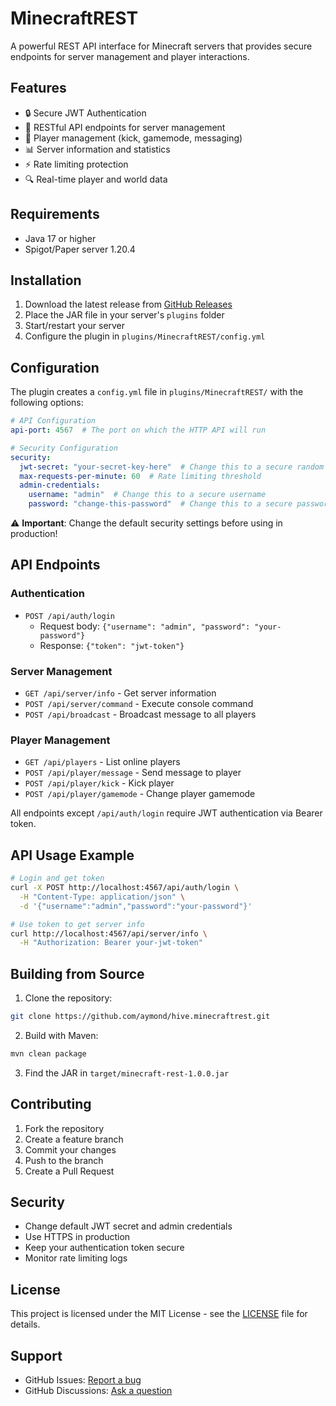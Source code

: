 # MinecraftREST

A powerful REST API interface for Minecraft servers that provides secure endpoints for server management and player interactions.

## Features

- 🔒 Secure JWT Authentication
- 🚀 RESTful API endpoints for server management
- 👥 Player management (kick, gamemode, messaging)
- 📊 Server information and statistics
- ⚡ Rate limiting protection
- 🔍 Real-time player and world data

## Requirements

- Java 17 or higher
- Spigot/Paper server 1.20.4

## Installation

1. Download the latest release from [GitHub Releases](https://github.com/aymond/hive.minecraftrest/releases)
2. Place the JAR file in your server's `plugins` folder
3. Start/restart your server
4. Configure the plugin in `plugins/MinecraftREST/config.yml`

## Configuration

The plugin creates a `config.yml` file in `plugins/MinecraftREST/` with the following options:

```yaml
# API Configuration
api-port: 4567  # The port on which the HTTP API will run

# Security Configuration
security:
  jwt-secret: "your-secret-key-here"  # Change this to a secure random string
  max-requests-per-minute: 60  # Rate limiting threshold
  admin-credentials:
    username: "admin"  # Change this to a secure username
    password: "change-this-password"  # Change this to a secure password
```

⚠️ **Important**: Change the default security settings before using in production!

## API Endpoints

### Authentication

- `POST /api/auth/login`
  - Request body: `{"username": "admin", "password": "your-password"}`
  - Response: `{"token": "jwt-token"}`

### Server Management

- `GET /api/server/info` - Get server information
- `POST /api/server/command` - Execute console command
- `POST /api/broadcast` - Broadcast message to all players

### Player Management

- `GET /api/players` - List online players
- `POST /api/player/message` - Send message to player
- `POST /api/player/kick` - Kick player
- `POST /api/player/gamemode` - Change player gamemode

All endpoints except `/api/auth/login` require JWT authentication via Bearer token.

## API Usage Example

```bash
# Login and get token
curl -X POST http://localhost:4567/api/auth/login \
  -H "Content-Type: application/json" \
  -d '{"username":"admin","password":"your-password"}'

# Use token to get server info
curl http://localhost:4567/api/server/info \
  -H "Authorization: Bearer your-jwt-token"
```

## Building from Source

1. Clone the repository:
```bash
git clone https://github.com/aymond/hive.minecraftrest.git
```

2. Build with Maven:
```bash
mvn clean package
```

3. Find the JAR in `target/minecraft-rest-1.0.0.jar`

## Contributing

1. Fork the repository
2. Create a feature branch
3. Commit your changes
4. Push to the branch
5. Create a Pull Request

## Security

- Change default JWT secret and admin credentials
- Use HTTPS in production
- Keep your authentication token secure
- Monitor rate limiting logs

## License

This project is licensed under the MIT License - see the [LICENSE](LICENSE) file for details.

## Support

- GitHub Issues: [Report a bug](https://github.com/aymond/hive.minecraftrest/issues)
- GitHub Discussions: [Ask a question](https://github.com/aymond/hive.minecraftrest/discussions) 